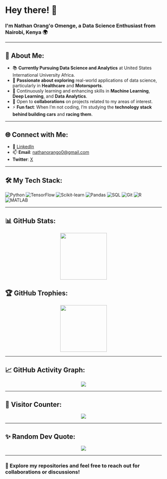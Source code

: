 # Hey there! 👋  
### I'm **Nathan Orang'o Omenge**, a Data Science Enthusiast from Nairobi, Kenya 🌍

---

## 🚀 About Me:
- 📚 **Currently Pursuing Data Science and Analytics** at United States International University Africa.  
- 🔭 **Passionate about exploring** real-world applications of data science, particularly in **Healthcare** and **Motorsports**.  
- 🌱 Continuously learning and enhancing skills in **Machine Learning**, **Deep Learning**, and **Data Analytics**.  
- 💼 Open to **collaborations** on projects related to my areas of interest.  
- ⚡ **Fun fact**: When I’m not coding, I’m studying  the **technology stack behind building cars** and **racing them**.  

---

## 🌐 Connect with Me:
- 🔗 [LinkedIn](https://www.linkedin.com/in/nathan-orango/)  
- 📫 **Email**: [nathanorango0@gmail.com](mailto:nathanorango0@gmail.com)
- **Twitter**: [X](https://x.com/adagi04strings)
 
---

## 🛠️ My Tech Stack:
![Python](https://img.shields.io/badge/Python-3776AB?style=for-the-badge&logo=python)
![TensorFlow](https://img.shields.io/badge/TensorFlow-FF6F00?style=for-the-badge&logo=tensorflow)
![Scikit-learn](https://img.shields.io/badge/Scikit--learn-F7931E?style=for-the-badge&logo=scikit-learn)
![Pandas](https://img.shields.io/badge/Pandas-150458?style=for-the-badge&logo=pandas)
![SQL](https://img.shields.io/badge/SQL-4479A1?style=for-the-badge&logo=mysql)
![Git](https://img.shields.io/badge/Git-F05032?style=for-the-badge&logo=git)
![R](https://img.shields.io/badge/R-276DC3?style=for-the-badge&logo=r)
![MATLAB](https://img.shields.io/badge/MATLAB-0076A8?style=for-the-badge&logo=mathworks&logoColor=white)

---


## 📊 GitHub Stats:
<div align="center">
  <img src="https://github-readme-stats.vercel.app/api?username=Nathan-Omenge&show_icons=true&theme=radical" height="150px">
  
</div>



## 🏆 GitHub Trophies:
<div align="center">
  <img src="https://github-profile-trophy.vercel.app/?username=Nathan-Omenge&theme=radical" height="150px">
</div>

---

## 📈 GitHub Activity Graph:
<div align="center">
  <img src="https://github-readme-activity-graph.vercel.app/graph?username=Nathan-Omenge&theme=radical" />
</div>

---

## 🧮 Visitor Counter:
<div align="center">
  <img src="https://komarev.com/ghpvc/?username=Nathan-Omenge&color=blueviolet&style=flat-square" />
</div>

---

## ✨ Random Dev Quote:
<div align="center">
  <img src="https://quotes-github-readme.vercel.app/api?type=horizontal&theme=radical" />
</div>

---

### 🌟 Explore my repositories and feel free to reach out for **collaborations** or **discussions**!
